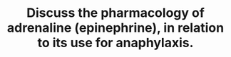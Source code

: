 ---
title: "Discuss the pharmacology of adrenaline (epinephrine), in relation to its use for anaphylaxis."
entityType: SAQ
exam: PEX
college: ANZCA
year: 2023
sitting: B
question: 10
passRate: 61
EC_expectedDomains:
- "pharmacodynamics"
- "mechanism of action of adrenaline, linked to the pathophysiology of anaphylaxis"
- "CVS, respiratory, and airway effects"
- "stabilisation of mast cells"
- "naming the adrenergic receptor responsible for each effect"
- "dose"
- "appropriate adult IV and IM doses"
- "pharmacokinetics"
- "short half-life often requiring repeat dosing or infusion o β2 vasodilation in muscle facilitating IM absorption"
- "pharmaceutics"
- "understanding the 1:1,000 and 1:10,000 preparations"
EC_extraCredit:
- "more detail about mechanisms"
- "discussion of adverse effects (e.g. tachyarrhythmias, hypertension, myocardial ischaemia, hypokalaemia, hyperglycaemia, lactic acidosis)"
- "more detail with dosing regimes (especially when based on the grade of severity of anaphylaxis), infusions, or paediatric doses"
EC_errorsCommon:
- "discussing the general pharmacology of adrenaline, without tailoring the answer to anaphylaxis"
- "extensive discussion of the pathophysiology of anaphylaxis, with little or no information on pharmacology"
- "confusion between the different effects produced by arterial and venous constriction"
- "focusing only on the CVS effects of adrenaline"
- "discussing other treatments for anaphylaxis (the question was only about adrenaline)"
- "incorrect adrenaline doses"
- "Several candidates stated that adrenaline must only be given via a central line. This is incorrect. When treating anaphylaxis, anaesthetists must not delay adrenaline administration to put in a central line. Adrenaline can be given via a peripheral IV cannula. There is a potential risk of skin necrosis if extravasation occurs, but this is not a contraindication to using a peripheral cannula to give adrenaline. A central line can be inserted, if indicated, when time permits."
- "the EpiPen was mentioned only by a very small number of candidates"
---